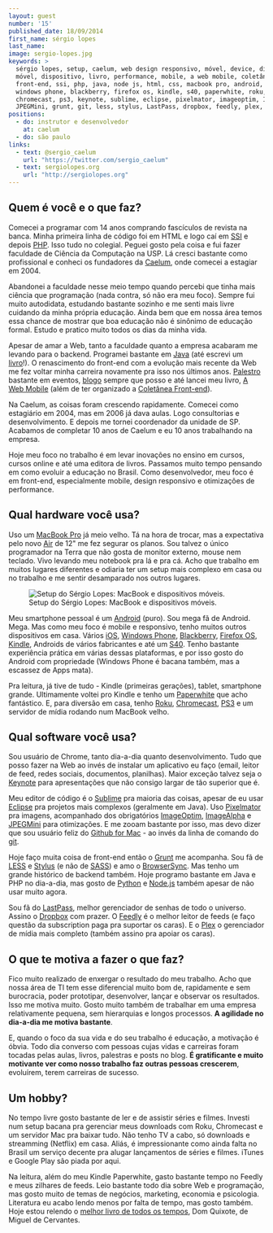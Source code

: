 ```yaml
---
layout: guest
number: '15'
published_date: 18/09/2014
first_name: sérgio lopes
last_name:
image: sergio-lopes.jpg
keywords: >
  sérgio lopes, setup, caelum, web design responsivo, móvel, device, dispositivo
  móvel, dispositivo, livro, performance, mobile, a web mobile, coletânea
  front-end, ssi, php, java, node js, html, css, macbook pro, android, ios,
  windows phone, blackberry, firefox os, kindle, s40, paperwhite, roku, python,
  chromecast, ps3, keynote, sublime, eclipse, pixelmator, imageoptim, ImageAlpha,
  JPEGMini, grunt, git, less, stylus, LastPass, dropbox, feedly, plex, dom quixote
positions:
  - do: instrutor e desenvolvedor
    at: caelum
  - do: são paulo
links:
  - text: @sergio_caelum
    url: "https://twitter.com/sergio_caelum"
  - text: sergiolopes.org
    url: "http://sergiolopes.org"
---
```



## Quem é você e o que faz?

Comecei a programar com 14 anos comprando fascículos de revista na banca. Minha
primeira linha de código foi em HTML e logo caí em [SSI][ssi] e depois
[PHP][php]. Isso tudo no colegial. Peguei gosto pela coisa e fui fazer faculdade
de Ciência da Computação na USP. Lá cresci bastante como profissional e conheci
os fundadores da [Caelum][caelum], onde comecei a estagiar em 2004.

Abandonei a faculdade nesse meio tempo quando percebi que tinha mais ciência que
programação (nada contra, só não era meu foco). Sempre fui muito autodidata,
estudando bastante sozinho e me senti mais livre cuidando da minha própria
educação. Ainda bem que em nossa área temos essa chance de mostrar que boa
educação não é sinônimo de educação formal. Estudo e pratico muito todos os dias
da minha vida.

Apesar de amar a Web, tanto a faculdade quanto a empresa acabaram me levando
para o backend. Programei bastante em [Java][java] (até escrevi um
[livro][livro]!). O renascimento do front-end com a evolução mais recente da Web
me fez voltar minha carreira novamente pra isso nos últimos anos.
[Palestro][palestro] bastante em eventos, [blogo][blogo] sempre que posso e até
lancei meu livro, [A Web Mobile][web-mobile] (além de ter organizado a
[Coletânea Front-end][coletanea-front-end]).

Na Caelum, as coisas foram crescendo rapidamente. Comecei como estagiário em
2004, mas em 2006 já dava aulas. Logo consultorias e desenvolvimento. E depois
me tornei coordenador da unidade de SP. Acabamos de completar 10 anos de Caelum
e eu 10 anos trabalhando na empresa.

Hoje meu foco no trabalho é em levar inovações no ensino em cursos, cursos
online e até uma editora de livros. Passamos muito tempo pensando em como
evoluir a educação no Brasil. Como desenvolvedor, meu foco é em front-end,
especialmente mobile, design responsivo e otimizações de performance.


[ssi]: http://en.wikipedia.org/wiki/Server_Side_Includes
[php]: http://php.net/
[caelum]: https://www.caelum.com.br/
[java]: http://bit.ly/1s5PFDm
[livro]: http://www.casadocodigo.com.br/products/livro-arquitetura-java
[palestro]: http://sergiolopes.org/palestras/
[blogo]: http://sergiolopes.org/
[web-mobile]: http://sergiolopes.org/livro-web-mobile/
[coletanea-front-end]: http://www.casadocodigo.com.br/products/livro-coletanea-front-end/


## Qual hardware você usa?

Uso um [MacBook Pro][macbook-pro] já meio velho. Tá na hora de trocar, mas a
expectativa pelo novo [Air][macbook-air] de 12" me fez segurar os planos. Sou
talvez o único programador na Terra que não gosta de monitor externo, mouse nem
teclado. Vivo levando meu notebook pra lá e pra cá. Acho que trabalho em muitos
lugares diferentes e odiaria ter um setup mais complexo em casa ou no trabalho e
me sentir desamparado nos outros lugares.

<figure class="image-fit">
  <img
    src="/images/content/sergio-lopes-workspace.jpg"
    alt="Setup do Sérgio Lopes: MacBook e dispositivos móveis." />
  <figcaption class="caption-bottom">
    Setup do Sérgio Lopes: MacBook e dispositivos móveis.
  </figcaption>
</figure>

Meu smartphone pessoal é um [Android][android] (puro). Sou mega fã de Android.
Mega. Mas como meu foco é mobile e responsivo, tenho muitos outros dispositivos
em casa. Vários [iOS][ios], [Windows Phone][windows-phone],
[Blackberry][blackberry], [Firefox OS][firefox-os], [Kindle][kindle], Androids
de vários fabricantes e até um [S40][s40]. Tenho bastante experiência prática em
várias dessas plataformas, e por isso gosto do Android com propriedade (Windows
Phone é bacana também, mas a escassez de Apps mata).

Pra leitura, já tive de tudo - Kindle (primeiras gerações), tablet, smartphone
grande. Ultimamente voltei pro Kindle e tenho um [Paperwhite][paperwhite] que
acho fantástico. E, para diversão em casa, tenho [Roku][roku],
[Chromecast][chromecast], [PS3][ps3] e um servidor de mídia rodando num MacBook
velho.


[macbook-pro]: https://www.apple.com/br/macbook-pro/
[macbook-air]: https://www.apple.com/br/macbook-air/
[android]: http://www.android.com/
[ios]: http://pt.wikipedia.org/wiki/IOS
[windows-phone]: http://www.windowsphone.com/pt-BR
[blackberry]: http://pt.wikipedia.org/wiki/BlackBerry
[firefox-os]: https://www.mozilla.org/pt-BR/firefox/os/
[kindle]: https://kindle.amazon.com/
[s40]: http://en.wikipedia.org/wiki/Series_40
[paperwhite]: http://www.amazon.com.br/gp/product/B00JG8GBDM
[roku]: https://www.roku.com/
[chromecast]: http://www.google.com/Chromecast
[ps3]: http://pt.wikipedia.org/wiki/PlayStation_3


## Qual software você usa?

Sou usuário de Chrome, tanto dia-a-dia quanto desenvolvimento. Tudo que posso
fazer na Web ao invés de instalar um aplicativo eu faço (email, leitor de feed,
redes sociais, documentos, planilhas). Maior exceção talvez seja o
[Keynote][keynote] para apresentações que não consigo largar de tão superior que
é.

Meu editor de código é o [Sublime][sublime] pra maioria das coisas, apesar de eu
usar [Eclipse][eclipse] pra projetos mais complexos (geralmente em Java). Uso
[Pixelmator][pixelmator] pra imagens, acompanhado dos obrigatórios
[ImageOptim][imageoptim], [ImageAlpha][imagealpha] e [JPEGMini][jpegmini] para
otimizações. E me zooam bastante por isso, mas devo dizer que sou usuário feliz
do [Github for Mac][github-app] - ao invés da linha de comando do [git][git].

Hoje faço muita coisa de front-end então o [Grunt][grunt] me acompanha. Sou fã
de [LESS][less] e [Stylus][stylus] (e não de [SASS][sass]) e amo o
[BrowserSync][browsersync]. Mas tenho um grande histórico de backend também.
Hoje programo bastante em Java e PHP no dia-a-dia, mas gosto de [Python][python]
e [Node.js][nodejs] também apesar de não usar muito agora.

Sou fã do [LastPass][lastpass], melhor gerenciador de senhas de todo o universo.
Assino o [Dropbox][dropbox] com prazer. O [Feedly][feedly] é o melhor leitor de
feeds (e faço questão da subscription paga pra suportar os caras). E o
[Plex][plex] o gerenciador de mídia mais completo (também assino pra apoiar os
caras).


[keynote]: https://www.apple.com/br/mac/keynote/
[sublime]: http://www.sublimetext.com/
[eclipse]: https://www.eclipse.org/
[pixelmator]: http://www.pixelmator.com/
[imageoptim]: https://imageoptim.com/
[imagealpha]: http://pngmini.com/
[jpegmini]: http://www.jpegmini.com/
[github-app]: https://mac.github.com/
[git]: http://git-scm.com/
[grunt]: http://gruntjs.com/
[less]: http://lesscss.org/
[stylus]: http://learnboost.github.io/stylus/
[sass]: http://sass-lang.com/
[browsersync]: http://www.browsersync.io/
[python]: https://www.python.org/
[nodejs]: http://nodejs.org/
[lastpass]: https://lastpass.com/
[dropbox]: https://www.dropbox.com
[feedly]: https://feedly.com
[plex]: https://plex.tv/


## O que te motiva a fazer o que faz?

Fico muito realizado de enxergar o resultado do meu trabalho. Acho que nossa
área de TI tem esse diferencial muito bom de, rapidamente e sem burocracia,
poder prototipar, desenvolver, lançar e observar os resultados. Isso me motiva
muito. Gosto muito também de trabalhar em uma empresa relativamente pequena, sem
hierarquias e longos processos. __A agilidade no dia-a-dia me motiva bastante__.

E, quando o foco da sua vida e do seu trabalho é educação, a motivação é óbvia.
Todo dia converso com pessoas cujas vidas e carreiras foram tocadas pelas aulas,
livros, palestras e posts no blog. __É gratificante e muito motivante ver como
nosso trabalho faz outras pessoas crescerem__, evoluírem, terem carreiras de
sucesso.


## Um hobby?

No tempo livre gosto bastante de ler e de assistir séries e filmes. Investi num
setup bacana pra gerenciar meus downloads com Roku, Chromecast e um servidor Mac
pra baixar tudo. Não tenho TV a cabo, só downloads e streamming (Netflix) em
casa. Aliás, é impressionante como ainda falta no Brasil um serviço decente pra
alugar lançamentos de séries e filmes. iTunes e Google Play são piada por aqui.

Na leitura, além do meu Kindle Paperwhite, gasto bastante tempo no Feedly e meus
zilhares de feeds. Leio bastante todo dia sobre Web e programação, mas gosto
muito de temas de negócios, marketing, economia e psicologia. Literatura eu
acabo lendo menos por falta de tempo, mas gosto também. Hoje estou relendo o
[melhor livro de todos os tempos][dom-quixote], Dom Quixote, de Miguel de
Cervantes.


[dom-quixote]: http://www1.folha.uol.com.br/folha/reuters/ult112u15532.shtml
